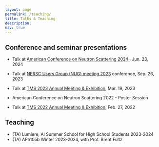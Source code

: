 ```yaml
---
layout: page
permalink: /teaching/
title: Talks & Teaching
description:
nav: true
---
```


## Conference and seminar presentations

* Talk at <a href="https://neutronscattering.org/2023/11/american-conference-on-neutron-scattering-2024/">American Conference on Neutron Scattering 2024 </a>, Jun. 23, 2024

* Talk at <a href="https://www.nersc.gov/users/NUG/annual-meetings/nug-2023/">NERSC Users Group (NUG) meeting 2023</a> conference, Sep. 26, 2023

* Talk at <a href="https://www.tms.org/TMS2023/TMS2023/Default.aspx">TMS 2023 Annual Meeting & Exhibition</a>, Mar. 19, 2023

* American Conference on Neutron Scattering 2022 - Poster Session

* Talk at <a href="https://www.tms.org/TMS2022/TMS2022/Default.aspx">TMS 2022 Annual Meeting & Exhibition</a>, Feb. 27, 2022

## Teaching

* (TA) Lumiere, AI Summer School for High School Students 2023-2024
* (TA) APh105b Winter 2023-2024, with Prof. Brent Fultz
